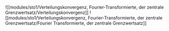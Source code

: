 ![[modules/sto1/Verteilungskonvergenz, Fourier-Transformierte, der zentrale Grenzwertsatz/Verteilungskonvergenz]]
![[modules/sto1/Verteilungskonvergenz, Fourier-Transformierte, der zentrale Grenzwertsatz/Fourier Transformierte, der zentrale Grenzwertsatz]]